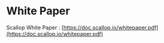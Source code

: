 # White Paper

Scallop White Paper : [https://doc.scallop.io/whitepaper.pdf](https://doc.scallop.io/whitepaper.pdf)

